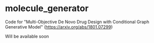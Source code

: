 # molecule_generator
Code for "Multi-Objective De Novo Drug Design with Conditional Graph Generative Model" (https://arxiv.org/abs/1801.07299)

Will be available soon
